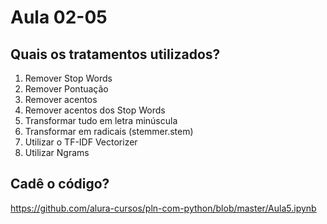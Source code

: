 # Aula 02-05

## Quais os tratamentos utilizados?
1. Remover Stop Words
2. Remover Pontuação
3. Remover acentos
4. Remover acentos dos Stop Words
5. Transformar tudo em letra minúscula
6. Transformar em radicais (stemmer.stem)
7. Utilizar o TF-IDF Vectorizer
8. Utilizar Ngrams

## Cadê o código?
https://github.com/alura-cursos/pln-com-python/blob/master/Aula5.ipynb